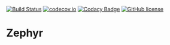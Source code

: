 [![Build Status](https://travis-ci.org/melalex/zephyr.svg?branch=master)](https://travis-ci.org/melalex/zephyr)
[![codecov.io](https://codecov.io/github/melalex/zephyr/coverage.svg?branch=master)](https://codecov.io/github/melalex/zephyr?branch=master)
[![Codacy Badge](https://api.codacy.com/project/badge/Grade/bc28f166f2b94a0881c54b0f4bd0ec60)](https://www.codacy.com/app/melalex490/zephyr?utm_source=github.com&amp;utm_medium=referral&amp;utm_content=melalex/zephyr&amp;utm_campaign=Badge_Grade)
[![GitHub license](https://img.shields.io/github/license/mashape/apistatus.svg)](https://github.com/melalex/zephyr/blob/master/LICENCE)

# Zephyr

